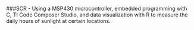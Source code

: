 ###SCR - Using a MSP430 microcontroller, embedded programming with C, TI Code Composer Studio, and data visualization with R to measure the daily hours of sunlight at certain locations.

